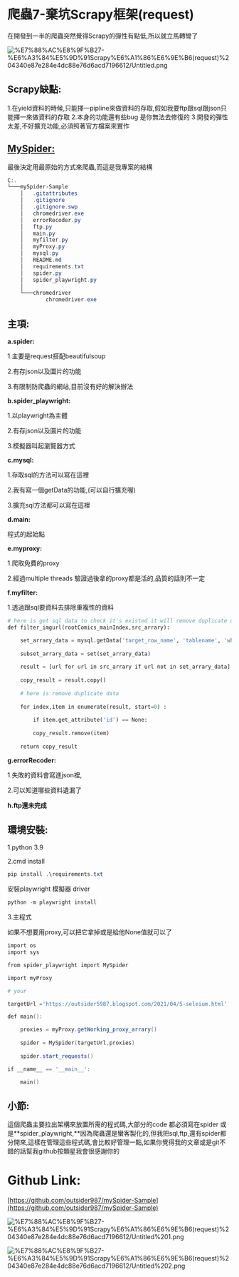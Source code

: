 # 爬蟲7-棄坑Scrapy框架(request)

在開發到一半的爬蟲突然覺得Scrapy的彈性有點低,所以就立馬轉彎了

![%E7%88%AC%E8%9F%B27-%E6%A3%84%E5%9D%91Scrapy%E6%A1%86%E6%9E%B6(request)%204340e87e284e4dc88e76d6acd7196612/Untitled.png](%E7%88%AC%E8%9F%B27-%E6%A3%84%E5%9D%91Scrapy%E6%A1%86%E6%9E%B6(request)%204340e87e284e4dc88e76d6acd7196612/Untitled.png)

## Scrapy缺點:

1.在yield資料的時候,只能擇一pipline來做資料的存取,假如我要ftp跟sql跟json只能擇一來做資料的存取
2.本身的功能還有些bug 是你無法去修復的
3.開發的彈性太差,不好擴充功能,必須照著官方檔案來實作

## [MySpider:](https://github.com/outsider987/mySpider-Sample)

最後決定用最原始的方式來爬蟲,而這是我專案的結構

```powershell
C:.
└───mySpider-Sample
    │   .gitattributes
    │   .gitignore
    │   .gitignore.swp
    │   chromedriver.exe
    │   errorRecoder.py
    │   ftp.py
    │   main.py
    │   myfilter.py
    │   myProxy.py
    │   mysql.py
    │   README.md
    │   requirements.txt
    │   spider.py
    │   spider_playwright.py
    │
    └───chromedriver
            chromedriver.exe
```

## 主項:

**a.spider:**

1.主要是request搭配beautifulsoup

2.有存json以及圖片的功能

3.有限制防爬蟲的網站,目前沒有好的解決辦法

**b.spider_playwright:**

1.以playwright為主體

2.有存json以及圖片的功能

3.模擬器叫起瀏覽器方式

**c.mysql:**

1.存取sql的方法可以寫在這裡

2.我有寫一個getData的功能,(可以自行擴充喔)

3.擴充sql方法都可以寫在這裡

**d.main:**

程式的起始點

**e.myproxy:**

1.爬取免費的proxy

2.經過multiple threads 驗證過後拿的proxy都是活的,品質的話則不一定

**f.myfilter:**

1.透過跟sql要資料去排除重複性的資料

```python
# here is get sql data to check it's existed it will remove duplicate data
def filter_imgurl(rootComics_mainIndex,src_arrary):

	set_arrary_data = mysql.getData('target_row_name', 'tablename', 'where_row_name', 'where_row_value')
	
	subset_arrary_data = set(set_arrary_data)
	
	result = [url for url in src_arrary if url not in set_arrary_data]
	
	copy_result = result.copy()
	
	# here is remove duplicate data
	
	for index,item in enumerate(result, start=0) :
	
		if item.get_attribute('id') == None:
	
		copy_result.remove(item)
	
	return copy_result
```

**g.errorRecoder:**

1.失敗的資料會寫進json裡,

2.可以知道哪些資料遺漏了

**h.ftp還未完成**

## 環境安裝:

1.python 3.9 

2.cmd install

```powershell
pip install .\requirements.txt
```

安裝playwright 模擬器 driver

```powershell
python -m playwright install
```

3.主程式

如果不想要用proxy,可以把它拿掉或是給他None值就可以了

```powershell
import os
import sys

from spider_playwright import MySpider

import myProxy

# your

targetUrl ='https://outsider5987.blogspot.com/2021/04/5-seleium.html'

def main():

	proxies = myProxy.getWorking_proxy_arrary()
	
	spider = MySpider(targetUrl,proxies)
	
	spider.start_requests()

if __name__ == '__main__':

	main()
```

## 小節:

這個爬蟲主要拉出架構來放置所需的程式碼,大部分的code 都必須寫在spider 或是**spider_playwright,**因為爬蟲還是蠻客製化的,但我把sql,ftp,還有spider都分開來,這樣在管理這些程式碼,會比較好管理一點,如果你覺得我的文章或是git不錯的話幫我github按顆星我會很感謝你的

# Github Link:

[https://github.com/outsider987/mySpider-Sample](https://github.com/outsider987/mySpider-Sample)

![%E7%88%AC%E8%9F%B27-%E6%A3%84%E5%9D%91Scrapy%E6%A1%86%E6%9E%B6(request)%204340e87e284e4dc88e76d6acd7196612/Untitled%201.png](%E7%88%AC%E8%9F%B27-%E6%A3%84%E5%9D%91Scrapy%E6%A1%86%E6%9E%B6(request)%204340e87e284e4dc88e76d6acd7196612/Untitled%201.png)

![%E7%88%AC%E8%9F%B27-%E6%A3%84%E5%9D%91Scrapy%E6%A1%86%E6%9E%B6(request)%204340e87e284e4dc88e76d6acd7196612/Untitled%202.png](%E7%88%AC%E8%9F%B27-%E6%A3%84%E5%9D%91Scrapy%E6%A1%86%E6%9E%B6(request)%204340e87e284e4dc88e76d6acd7196612/Untitled%202.png)
